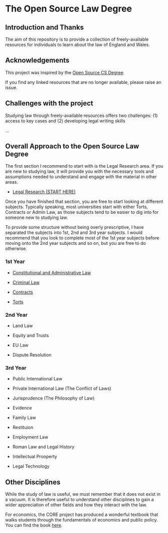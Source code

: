 # The Open Source Law Degree

## Introduction and Thanks

The aim of this repository is to provide a collection of freely-available resources for individuals to learn about the law of England and Wales.

## Acknowledgements

This project was inspired by the [Open Source CS Degree](https://github.com/ForrestKnight/open-source-cs).

If you find any linked resources that are no longer available, please raise an issue.

## Challenges with the project

Studying law through freely-available resources offers two challenges: (1) access to key cases and (2) developing legal writing skills

...

## Overall Approach to the Open Source Law Degree

The first section I recommend to start with is the Legal Research area. If you are new to studying law, it will provide you with the necessary tools and assumptions needed to understand and engage with the material in other areas.

* [Legal Research (START HERE)](00%20-%20Legal%20Research/Section%20Overview.md)

Once you have finished that section, you are free to start looking at different subjects. Typically speaking, most universities start with either Torts, Contracts or Admin Law, as those subjects tend to be easier to dig into for someone new to studying law.

To provide some structure without being overly prescriptive, I have separated the subjects into 1st, 2nd and 3rd year subjects. I would recommend that you look to complete most of the 1st year subjects before moving onto the 2nd year subjects and so on, but you are free to do otherwise.

### 1st Year

* [Constitutional and Administrative Law](01%20-%20Constitutional%20Law/section-overview.md)

* [Criminal Law](04%20-%20Criminal%20Law/section-overview.md)

* [Contracts](02%20-%20Contract%20Law/section-overview.md)

* [Torts](03%20-%20Torts/section-overview.md)

### 2nd Year

* Land Law

* Equity and Trusts

* EU Law

* Dispute Resolution

### 3rd Year

* Public International Law

* Private International Law (The Conflict of Laws)

* Jurisprudence (The Philosophy of Law)

* Evidence

* Family Law

* Restituion

* Employment Law

* Roman Law and Legal History

* Intellectual Prooperty

* Legal Technology




## Other Disciplines

While the study of law is useful, we must remember that it does not exist in a vacuum. It is therefore useful to understand other disciplines to gain a wider appreciation of other fields and how they interact with the law.

For economics, the CORE project has produced a wonderful textbook that walks students through the fundamentals of economics and public policy. You can find the book [here](https://www.core-econ.org/espp/).
